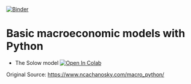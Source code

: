 [![Binder](https://notebooks.gesis.org/binder/badge_logo.svg)](https://notebooks.gesis.org/binder/v2/gh/cmg777/intro-macro-models-with-python/HEAD)

# Basic macroeconomic models with Python

- The Solow model  [![Open In Colab](https://colab.research.google.com/assets/colab-badge.svg)](https://colab.research.google.com/github/cmg777/intro-macro-models-with-python/blob/main/Solow%20Model.ipynb)



Original Source: https://www.ncachanosky.com/macro_python/
